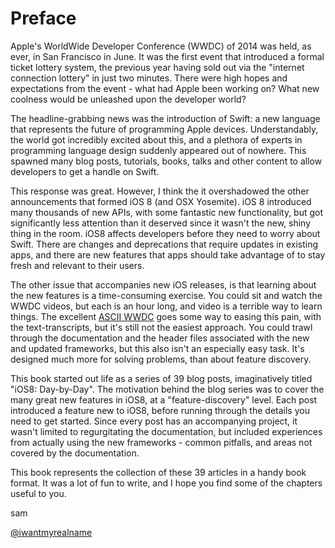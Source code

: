 # Preface

Apple's WorldWide Developer Conference (WWDC) of 2014 was held, as ever, in San
Francisco in June. It was the first event that introduced a formal ticket lottery
system, the previous year having sold out via the "internet connection lottery" in
just two minutes. There were high hopes and expectations from the event - what had
Apple been working on? What new coolness would be unleashed upon the developer world?

The headline-grabbing news was the introduction of Swift: a
new language that represents the future of programming Apple devices.
Understandably, the world got incredibly excited about this, and a plethora of experts
in programming language design suddenly appeared out of nowhere. This spawned many
blog posts, tutorials, books, talks and other content to allow developers to get a
handle on Swift.

This response was great. However, I think the it overshadowed the other
announcements that formed iOS 8 (and OSX Yosemite). iOS 8 introduced many thousands
of new APIs, with some fantastic new functionality, but got significantly less
attention than it deserved since it wasn't the new, shiny thing in the room. iOS8
affects developers before they need to worry about Swift. There are changes and
deprecations that require updates in existing apps, and there are new features that
apps should take advantage of to stay fresh and relevant to their users.

The other issue that accompanies new iOS releases, is that learning about the new
features is a time-consuming exercise. You could sit and watch the WWDC videos, but
each is an hour long, and video is a terrible way to learn things. The excellent 
[ASCII WWDC](http://asciiwwdc.com) goes some way to easing this pain, with the
text-transcripts, but it's still not the easiest approach. You could trawl through
the documentation and the header files associated with the new and updated
frameworks, but this also isn't an especially easy task. It's designed much more for
solving problems, than about feature discovery.

This book started out life as a series of 39 blog posts, imaginatively titled "iOS8:
Day-by-Day". The motivation behind the blog series was to cover the many great new
features in iOS8, at a "feature-discovery" level. Each post introduced a feature new
to iOS8, before running through the details you need to get started. Since every post
has an accompanying project, it wasn't limited to regurgitating the documentation,
but included experiences from actually using the new frameworks - common pitfalls,
and areas not covered by the documentation.

This book represents the collection of these 39 articles in a handy book format. It
was a lot of fun to write, and I hope you find some of the chapters useful to you.


sam

[@iwantmyrealname](https://twitter.com/iwantmyrealname)